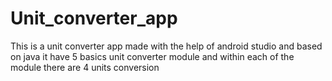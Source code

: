 # Unit_converter_app
This is a unit converter app made with the help of android studio and based on java
it have 5 basics unit converter module and within each of the module there are 4 units conversion


